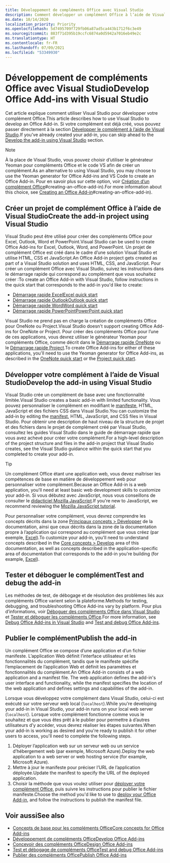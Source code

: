 ```yaml
---
title: Développement de compléments Office avec Visual Studio
description: Comment développer un complément Office à l’aide de Visual Studio.
ms.date: 10/14/2020
localization_priority: Priority
ms.openlocfilehash: 5d7495709f729fb06a87ad5ca443b1712f6c3e49
ms.sourcegitcommit: 883f71d395b19ccfc6874a0d5942a7016eb49e2c
ms.translationtype: HT
ms.contentlocale: fr-FR
ms.lasthandoff: 07/09/2021
ms.locfileid: "53349930"
---
```

# <a name="develop-office-add-ins-with-visual-studio"></a><span data-ttu-id="7fcc4-103">Développement de compléments Office avec Visual Studio</span><span class="sxs-lookup"><span data-stu-id="7fcc4-103">Develop Office Add-ins with Visual Studio</span></span>

<span data-ttu-id="7fcc4-104">Cet article explique comment utiliser Visual Studio pour développer votre complément Office.</span><span class="sxs-lookup"><span data-stu-id="7fcc4-104">This article describes how to use Visual Studio to develop an Office Add-in.</span></span> <span data-ttu-id="7fcc4-105">Si votre complément est déjà créé, vous pouvez passer directement à la section [Développer le complément à l’aide de Visual Studio](#develop-the-add-in-using-visual-studio).</span><span class="sxs-lookup"><span data-stu-id="7fcc4-105">If you've already created your add-in, you can skip ahead to the [Develop the add-in using Visual Studio](#develop-the-add-in-using-visual-studio) section.</span></span>

> [!NOTE]
> <span data-ttu-id="7fcc4-106">À la place de Visual Studio, vous pouvez choisir d’utiliser le générateur Yeoman pour compléments Office et le code VS afin de créer un complément.</span><span class="sxs-lookup"><span data-stu-id="7fcc4-106">As an alternative to using Visual Studio, you may choose to use the Yeoman generator for Office Add-ins and VS Code to create an Office Add-in.</span></span> <span data-ttu-id="7fcc4-107">Pour en savoir plus sur cette option, voir [Création d’un complément Office](../develop/develop-overview.md)#creating-an-office-add-in).</span><span class="sxs-lookup"><span data-stu-id="7fcc4-107">For more information about this choice, see [Creating an Office Add-in](../develop/develop-overview.md)#creating-an-office-add-in).</span></span>

## <a name="create-the-add-in-project-using-visual-studio"></a><span data-ttu-id="7fcc4-108">Créer un projet de complément Office à l’aide de Visual Studio</span><span class="sxs-lookup"><span data-stu-id="7fcc4-108">Create the add-in project using Visual Studio</span></span>

<span data-ttu-id="7fcc4-109">Visual Studio peut être utilisé pour créer des compléments Office pour Excel, Outlook, Word et PowerPoint.</span><span class="sxs-lookup"><span data-stu-id="7fcc4-109">Visual Studio can be used to create Office Add-ins for Excel, Outlook, Word, and PowerPoint.</span></span> <span data-ttu-id="7fcc4-110">Un projet de complément Office est créé dans le cadre d’une solution Visual Studio et utilise HTML, CSS et JavaScript.</span><span class="sxs-lookup"><span data-stu-id="7fcc4-110">An Office Add-in project gets created as part of a Visual Studio solution and uses HTML, CSS, and JavaScript.</span></span> <span data-ttu-id="7fcc4-111">Pour créer un complément Office avec Visual Studio, suivez les instructions dans le démarrage rapide qui correspond au complément que vous souhaitez créer :</span><span class="sxs-lookup"><span data-stu-id="7fcc4-111">To create an Office Add-in with Visual Studio, follow instructions in the quick start that corresponds to the add-in you'd like to create:</span></span>

- [<span data-ttu-id="7fcc4-112">Démarrage rapide Excel</span><span class="sxs-lookup"><span data-stu-id="7fcc4-112">Excel quick start</span></span>](../quickstarts/excel-quickstart-jquery.md?tabs=visualstudio)
- [<span data-ttu-id="7fcc4-113">Démarrage rapide Outlook</span><span class="sxs-lookup"><span data-stu-id="7fcc4-113">Outlook quick start</span></span>](../quickstarts/outlook-quickstart.md?tabs=visualstudio)
- [<span data-ttu-id="7fcc4-114">Démarrage rapide Word</span><span class="sxs-lookup"><span data-stu-id="7fcc4-114">Word quick start</span></span>](../quickstarts/word-quickstart.md?tabs=visualstudio)
- [<span data-ttu-id="7fcc4-115">Démarrage rapide PowerPoint</span><span class="sxs-lookup"><span data-stu-id="7fcc4-115">PowerPoint quick start</span></span>](../quickstarts/powerpoint-quickstart.md?tabs=visualstudio)

<span data-ttu-id="7fcc4-116">Visual Studio ne prend pas en charge la création de compléments Office pour OneNote ou Project.</span><span class="sxs-lookup"><span data-stu-id="7fcc4-116">Visual Studio doesn't support creating Office Add-ins for OneNote or Project.</span></span> <span data-ttu-id="7fcc4-117">Pour créer des compléments Office pour l’une de ces applications, vous devrez utiliser le générateur Yeoman pour compléments Office, comme décrit dans le [Démarrage rapide OneNote](../quickstarts/onenote-quickstart.md) ou le [Démarrage rapide Project](../quickstarts/project-quickstart.md).</span><span class="sxs-lookup"><span data-stu-id="7fcc4-117">To create Office Add-ins for either of these applications, you'll need to use the Yeoman generator for Office Add-ins, as described in the [OneNote quick start](../quickstarts/onenote-quickstart.md) or the [Project quick start](../quickstarts/project-quickstart.md).</span></span>

## <a name="develop-the-add-in-using-visual-studio"></a><span data-ttu-id="7fcc4-118">Développer votre complément à l’aide de Visual Studio</span><span class="sxs-lookup"><span data-stu-id="7fcc4-118">Develop the add-in using Visual Studio</span></span>

<span data-ttu-id="7fcc4-119">Visual Studio crée un complément de base avec une fonctionnalité limitée.</span><span class="sxs-lookup"><span data-stu-id="7fcc4-119">Visual Studio creates a basic add-in with limited functionality.</span></span> <span data-ttu-id="7fcc4-120">Vous pouvez personnaliser le complément en modifiant le [manifeste](add-in-manifests.md), HTML, JavaScript et des fichiers CSS dans Visual Studio.</span><span class="sxs-lookup"><span data-stu-id="7fcc4-120">You can customize the add-in by editing the [manifest](add-in-manifests.md), HTML, JavaScript, and CSS files in Visual Studio.</span></span> <span data-ttu-id="7fcc4-121">Pour obtenir une description de haut niveau de la structure de projet et des fichiers dans le projet de complément créé par Visual Studio, consultez les guides Visual Studio dans le guide de démarrage rapide que vous avez achevé pour créer votre complément.</span><span class="sxs-lookup"><span data-stu-id="7fcc4-121">For a high-level description of the project structure and files in the add-in project that Visual Studio creates, see the Visual Studio guidance within the quick start that you completed to create your add-in.</span></span> 

> [!TIP]
> <span data-ttu-id="7fcc4-122">Un complément Office étant une application web, vous devez maîtriser les compétences de base en matière de développement web pour personnaliser votre complément.</span><span class="sxs-lookup"><span data-stu-id="7fcc4-122">Because an Office Add-in is a web application, you'll need at least basic web development skills to customize your add-in.</span></span> <span data-ttu-id="7fcc4-123">Si vous débutez avec JavaScript, nous vous conseillons de consulter le [didacticiel Mozilla JavaScript](https://developer.mozilla.org/docs/Web/JavaScript/Guide/Introduction).</span><span class="sxs-lookup"><span data-stu-id="7fcc4-123">If you're new to JavaScript, we recommend reviewing the [Mozilla JavaScript tutorial](https://developer.mozilla.org/docs/Web/JavaScript/Guide/Introduction).</span></span>

<span data-ttu-id="7fcc4-124">Pour personnaliser votre complément, vous devrez comprendre les concepts décrits dans la zone [Principaux concepts > Développer](develop-overview.md) de la documentation, ainsi que ceux décrits dans la zone de la documentation propre à l’application qui correspond au complément que vous créez (par exemple, [Excel](../excel/index.yml)).</span><span class="sxs-lookup"><span data-stu-id="7fcc4-124">To customize your add-in, you'll need to understand concepts described in the [Core concepts > Develop](develop-overview.md) area of this documentation, as well as concepts described in the application-specific area of documentation that corresponds to the add-in you're building (for example, [Excel](../excel/index.yml)).</span></span> 

## <a name="test-and-debug-the-add-in"></a><span data-ttu-id="7fcc4-125">Tester et déboguer le complément</span><span class="sxs-lookup"><span data-stu-id="7fcc4-125">Test and debug the add-in</span></span>

<span data-ttu-id="7fcc4-126">Les méthodes de test, de débogage et de résolution des problèmes liés aux compléments Office varient selon la plateforme.</span><span class="sxs-lookup"><span data-stu-id="7fcc4-126">Methods for testing, debugging, and troubleshooting Office Add-ins vary by platform.</span></span> <span data-ttu-id="7fcc4-127">Pour plus d’informations, voir [Déboguer des compléments Office dans Visual Studio](debug-office-add-ins-in-visual-studio.md) et [Tester et déboguer les compléments Office](../testing/test-debug-office-add-ins.md).</span><span class="sxs-lookup"><span data-stu-id="7fcc4-127">For more information, see [Debug Office Add-ins in Visual Studio](debug-office-add-ins-in-visual-studio.md) and [Test and debug Office Add-ins](../testing/test-debug-office-add-ins.md).</span></span>

## <a name="publish-the-add-in"></a><span data-ttu-id="7fcc4-128">Publier le complément</span><span class="sxs-lookup"><span data-stu-id="7fcc4-128">Publish the add-in</span></span>

<span data-ttu-id="7fcc4-p108">Un complément Office se compose d’une application et d’un fichier manifeste. L’application Web définit l’interface utilisateur et les fonctionnalités du complément, tandis que le manifeste spécifie l’emplacement de l’application Web et définit les paramètres et fonctionnalités du complément.</span><span class="sxs-lookup"><span data-stu-id="7fcc4-p108">An Office Add-in consists of a web application and a manifest file. The web application defines the add-in's user interface and functionality, while the manifest specifies the location of the web application and defines settings and capabilities of the add-in.</span></span>

<span data-ttu-id="7fcc4-131">Lorsque vous développez votre complément dans Visual Studio, celui-ci est exécuté sur votre serveur web local (`localhost`).</span><span class="sxs-lookup"><span data-stu-id="7fcc4-131">While you're developing your add-in in Visual Studio, your add-in runs on your local web server (`localhost`).</span></span> <span data-ttu-id="7fcc4-132">Lorsque votre complément fonctionne comme vous le souhaitez et que vous êtes prêt à le publier pour permettre à d’autres utilisateurs d’y accéder, vous devrez réaliser les étapes suivantes.</span><span class="sxs-lookup"><span data-stu-id="7fcc4-132">When your add-in is working as desired and you're ready to publish it for other users to access, you'll need to complete the following steps.</span></span>

1. <span data-ttu-id="7fcc4-133">Déployer l’application web sur un serveur web ou un service d’hébergement web (par exemple, Microsoft Azure).</span><span class="sxs-lookup"><span data-stu-id="7fcc4-133">Deploy the web application to a web server or web hosting service (for example, Microsoft Azure).</span></span>
2. <span data-ttu-id="7fcc4-134">Mettre à jour le manifeste pour préciser l’URL de l’application déployée.</span><span class="sxs-lookup"><span data-stu-id="7fcc4-134">Update the manifest to specify the URL of the deployed application.</span></span> 
3. <span data-ttu-id="7fcc4-135">Choisir la méthode que vous voulez utiliser pour [déployer votre complément Office](../publish/publish.md), puis suivre les instructions pour publier le fichier manifeste.</span><span class="sxs-lookup"><span data-stu-id="7fcc4-135">Choose the method you'd like to use to [deploy your Office Add-in](../publish/publish.md), and follow the instructions to publish the manifest file.</span></span>

## <a name="see-also"></a><span data-ttu-id="7fcc4-136">Voir aussi</span><span class="sxs-lookup"><span data-stu-id="7fcc4-136">See also</span></span>

- [<span data-ttu-id="7fcc4-137">Concepts de base pour les compléments Office</span><span class="sxs-lookup"><span data-stu-id="7fcc4-137">Core concepts for Office Add-ins</span></span>](../overview/core-concepts-office-add-ins.md)
- [<span data-ttu-id="7fcc4-138">Développement de compléments Office</span><span class="sxs-lookup"><span data-stu-id="7fcc4-138">Develop Office Add-ins</span></span>](../develop/develop-overview.md)
- [<span data-ttu-id="7fcc4-139">Concevoir des compléments Office</span><span class="sxs-lookup"><span data-stu-id="7fcc4-139">Design Office Add-ins</span></span>](../design/add-in-design.md)
- [<span data-ttu-id="7fcc4-140">Test et débogage de compléments Office</span><span class="sxs-lookup"><span data-stu-id="7fcc4-140">Test and debug Office Add-ins</span></span>](../testing/test-debug-office-add-ins.md)
- [<span data-ttu-id="7fcc4-141">Publier des compléments Office</span><span class="sxs-lookup"><span data-stu-id="7fcc4-141">Publish Office Add-ins</span></span>](../publish/publish.md)
